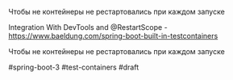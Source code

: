 Чтобы не контейнеры не рестартовались при каждом запуске

Integration With DevTools and @RestartScope - https://www.baeldung.com/spring-boot-built-in-testcontainers

Чтобы не контейнеры не рестартовались при каждом запуске

#spring-boot-3 #test-containers
#draft